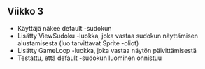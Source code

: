 ## Viikko 3

- Käyttäjä näkee default -sudokun
- Lisätty ViewSudoku -luokka, joka vastaa sudokun näyttämisen alustamisesta (luo tarvittavat Sprite -oliot)
- Lisätty GameLoop -luokka, joka vastaa näytön päivittämisestä
- Testattu, että default -sudokun luominen onnistuu
